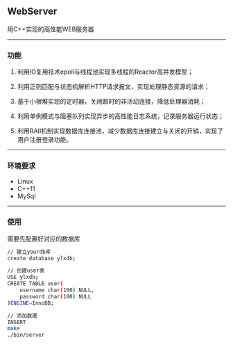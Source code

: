 ## WebServer
用C++实现的高性能WEB服务器

---
### 功能
1. 利用IO复用技术epoll与线程池实现多线程的Reactor高并发模型；

2. 利用正则匹配与状态机解析HTTP请求报文，实现处理静态资源的请求；

3. 基于小根堆实现的定时器，关闭超时的非活动连接，降低处理器消耗；

4. 利用单例模式与阻塞队列实现异步的高性能日志系统，记录服务器运行状态；

5. 利用RAII机制实现数据库连接池，减少数据库连接建立与关闭的开销，实现了用户注册登录功能。

---
### 环境要求
* Linux
* C++11
* MySql

---

### 使用
需要先配置好对应的数据库
```bash
// 建立yourdb库
create database ylxdb;

// 创建user表
USE ylxdb;
CREATE TABLE user(
    username char(100) NULL,
    password char(100) NULL
)ENGINE=InnoDB;

// 添加数据
INSERT
make
./bin/server
```
